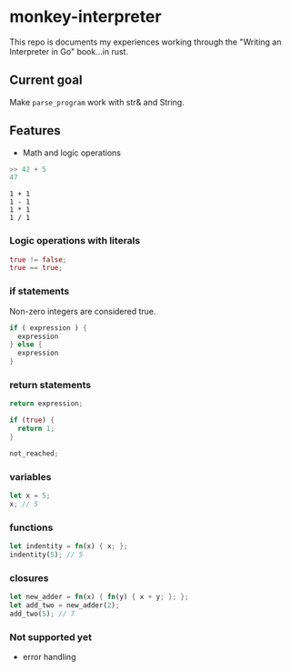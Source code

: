 # monkey-interpreter

This repo is documents my experiences working through the "Writing an Interpreter in Go" book...in rust.

## Current goal
Make `parse_program` work with str& and String.


## Features
- Math and logic operations
```rust
>> 42 + 5
47
```

```Monkey
1 + 1
1 - 1
1 * 1
1 / 1
```

### Logic operations with literals

```rust
true != false;
true == true;
```

### if statements

Non-zero integers are considered true.

```rust
if ( expression ) {
  expression
} else {
  expression
}
```

### return statements

```rust
return expression;
```

```rust
if (true) {
  return 1;
}

not_reached;
```

### variables

```rust
let x = 5;
x; // 5
```

### functions

```rust
let indentity = fn(x) { x; };
indentity(5); // 5
```

### closures

```rust
let new_adder = fn(x) { fn(y) { x + y; }; };
let add_two = new_adder(2);
add_two(5); // 7
```

### Not supported yet

* error handling
